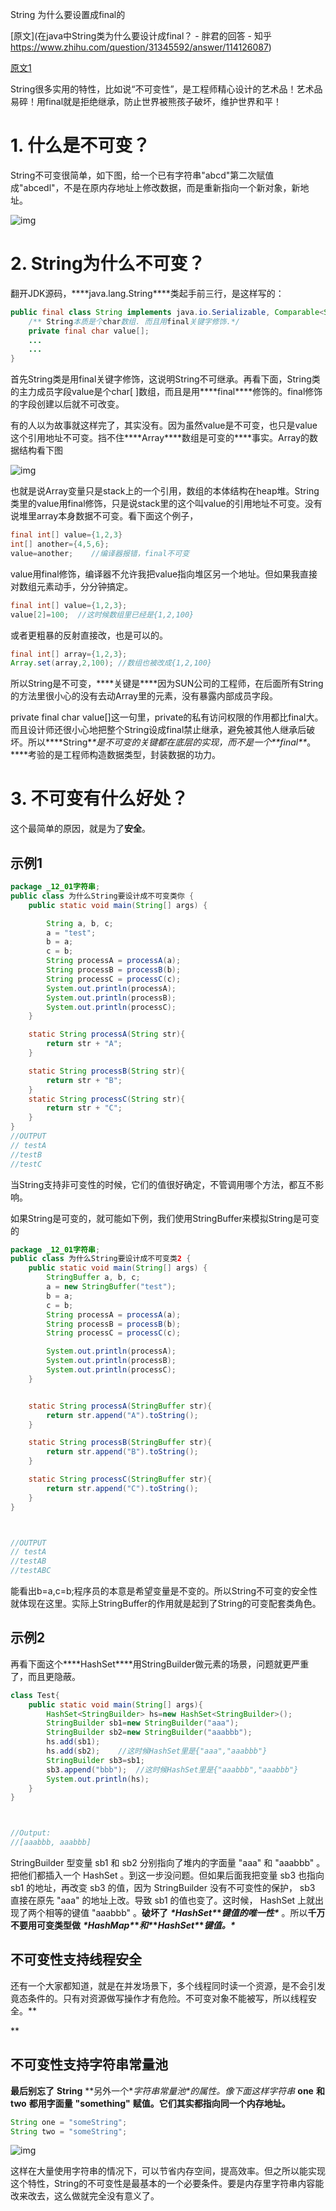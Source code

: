 String 为什么要设置成final的

[原文](在java中String类为什么要设计成final？ - 胖君的回答 - 知乎 https://www.zhihu.com/question/31345592/answer/114126087)

[原文1](https://blog.csdn.net/u013905744/article/details/52414111)



String很多实用的特性，比如说“不可变性”，是工程师精心设计的艺术品！艺术品易碎！用final就是拒绝继承，防止世界被熊孩子破坏，维护世界和平！

# 1. 什么是不可变？

String不可变很简单，如下图，给一个已有字符串"abcd"第二次赋值成"abcedl"，不是在原内存地址上修改数据，而是重新指向一个新对象，新地址。



![img](https://img-blog.csdn.net/20160902151207962?watermark/2/text/aHR0cDovL2Jsb2cuY3Nkbi5uZXQv/font/5a6L5L2T/fontsize/400/fill/I0JBQkFCMA==/dissolve/70/gravity/Center)



# 2. String为什么不可变？



翻开JDK源码，***\*java.lang.String\****类起手前三行，是这样写的：

```java
public final class String implements java.io.Serializable, Comparable<String>, CharSequence {
    /** String本质是个char数组. 而且用final关键字修饰.*/
    private final char value[];
	...
	...
}
```

首先String类是用final关键字修饰，这说明String不可继承。再看下面，String类的主力成员字段value是个char[ ]数组，而且是用***\*final\****修饰的。final修饰的字段创建以后就不可改变。

有的人以为故事就这样完了，其实没有。因为虽然value是不可变，也只是value这个引用地址不可变。挡不住***\*Array\**\**数组是可变的\****事实。Array的数据结构看下图

![img](https://img-blog.csdn.net/20160902151342786)

也就是说Array变量只是stack上的一个引用，数组的本体结构在heap堆。String类里的value用final修饰，只是说stack里的这个叫value的引用地址不可变。没有说堆里array本身数据不可变。看下面这个例子，


```java
final int[] value={1,2,3}
int[] another={4,5,6};
value=another;    //编译器报错，final不可变
```



value用final修饰，编译器不允许我把value指向堆区另一个地址。但如果我直接对数组元素动手，分分钟搞定。

```java
final int[] value={1,2,3};
value[2]=100;  //这时候数组里已经是{1,2,100}
```

或者更粗暴的反射直接改，也是可以的。

```java
final int[] array={1,2,3};
Array.set(array,2,100); //数组也被改成{1,2,100}
```

所以String是不可变，***\*关键是\****因为SUN公司的工程师，在后面所有String的方法里很小心的没有去动Array里的元素，没有暴露内部成员字段。

private final char value[]这一句里，private的私有访问权限的作用都比final大。而且设计师还很小心地把整个String设成final禁止继承，避免被其他人继承后破坏。所以***\*String\**\**是不可变的关键都在底层的实现，而不是一个\**\**final\**\**。\****考验的是工程师构造数据类型，封装数据的功力。



# 3. 不可变有什么好处？

这个最简单的原因，就是为了**安全**。

## 示例1

```java
package _12_01字符串;
public class 为什么String要设计成不可变类你 {
	public static void main(String[] args) {

		String a, b, c;
		a = "test";
		b = a;
		c = b;
		String processA = processA(a);
		String processB = processB(b);
		String processC = processC(c);
		System.out.println(processA);
		System.out.println(processB);
		System.out.println(processC);
	}

	static String processA(String str){
		return str + "A";
	}

	static String processB(String str){
		return str + "B";
	}
	static String processC(String str){
		return str + "C";
	}
}
//OUTPUT
// testA
//testB
//testC
```

当String支持非可变性的时候，它们的值很好确定，不管调用哪个方法，都互不影响。

如果String是可变的，就可能如下例，我们使用StringBuffer来模拟String是可变的

```java
package _12_01字符串;
public class 为什么String要设计成不可变类2 {
	public static void main(String[] args) {
		StringBuffer a, b, c;
		a = new StringBuffer("test");
		b = a;
		c = b;
		String processA = processA(a);
		String processB = processB(b);
		String processC = processC(c);

		System.out.println(processA);
		System.out.println(processB);
		System.out.println(processC);
	}


	static String processA(StringBuffer str){
		return str.append("A").toString();
	}

	static String processB(StringBuffer str){
		return str.append("B").toString();
	}

	static String processC(StringBuffer str){
		return str.append("C").toString();
	}
}



//OUTPUT
// testA
//testAB
//testABC
```

能看出b=a,c=b;程序员的本意是希望变量是不变的。所以String不可变的安全性就体现在这里。实际上StringBuffer的作用就是起到了String的可变配套类角色。

## 示例2

再看下面这个***\*HashSet\****用StringBuilder做元素的场景，问题就更严重了，而且更隐蔽。

```java
class Test{
    public static void main(String[] args){
        HashSet<StringBuilder> hs=new HashSet<StringBuilder>();
        StringBuilder sb1=new StringBuilder("aaa");
        StringBuilder sb2=new StringBuilder("aaabbb");
        hs.add(sb1);
        hs.add(sb2);    //这时候HashSet里是{"aaa","aaabbb"}
        StringBuilder sb3=sb1;
        sb3.append("bbb");  //这时候HashSet里是{"aaabbb","aaabbb"}
        System.out.println(hs);
    }
}



//Output:
//[aaabbb, aaabbb]
```

StringBuilder 型变量 sb1 和 sb2 分别指向了堆内的字面量 "aaa" 和 "aaabbb" 。把他们都插入一个 HashSet 。到这一步没问题。但如果后面我把变量 sb3 也指向 sb1 的地址，再改变 sb3 的值，因为 StringBuilder 没有不可变性的保护， sb3 直接在原先 "aaa" 的地址上改。导致 sb1 的值也变了。这时候， HashSet 上就出现了两个相等的键值 "aaabbb" 。**破坏了** ***\*HashSet\**\**键值的唯一性\**** 。所以**千万不要用可变类型做** ***\*HashMap\**\**和\**\**HashSet\**\**键值。\****



## 不可变性支持线程安全



还有一个大家都知道，就是在并发场景下，多个线程同时读一个资源，是不会引发竟态条件的。只有对资源做写操作才有危险。不可变对象不能被写，所以线程安全。**

**

## 不可变性支持字符串常量池

**最后别忘了** **String** **另外一个\**字符串常量池\**的属性。像下面这样字符串** **one** **和** **two** **都用字面量** **"something"** **赋值。它们其实都指向同一个内存地址。**





```java
String one = "someString";
String two = "someString";
```

![img](https://img-blog.csdn.net/20160902151942395)



这样在大量使用字符串的情况下，可以节省内存空间，提高效率。但之所以能实现这个特性，String的不可变性是最基本的一个必要条件。要是内存里字符串内容能改来改去，这么做就完全没有意义了。